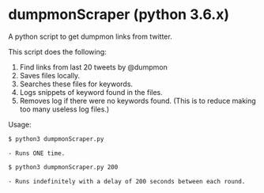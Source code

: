 # dumpmonScraper (python 3.6.x)
A python script to get dumpmon links from twitter.

This script does the following:
  1. Find links from last 20 tweets by @dumpmon
  2. Saves files locally.
  3. Searches these files for keywords.
  4. Logs snippets of keyword found in the files.
  5. Removes log if there were no keywords found. (This is to reduce 
      making too many useless log files.) 

Usage:
```sh
$ python3 dumpmonScraper.py
```
    - Runs ONE time.

```sh
$ python3 dumpmonScraper.py 200
```
    - Runs indefinitely with a delay of 200 seconds between each round.
